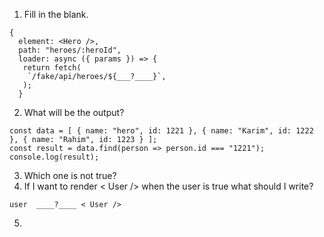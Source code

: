 1. Fill in the blank.
```
{
  element: <Hero />,
  path: "heroes/:heroId",
  loader: async ({ params }) => {
   return fetch(
    `/fake/api/heroes/${___?____}`,
   );
  }
```
2. What will be the output?
```
const data = [ { name: "hero", id: 1221 }, { name: "Karim", id: 1222 }, { name: "Rahim", id: 1223 } ];
const result = data.find(person => person.id === "1221");
console.log(result);
```
3. Which one is not true?
4. If I want to render < User /> when the user is true what should I write?
```
user  ____?____ < User />
```
5. 
